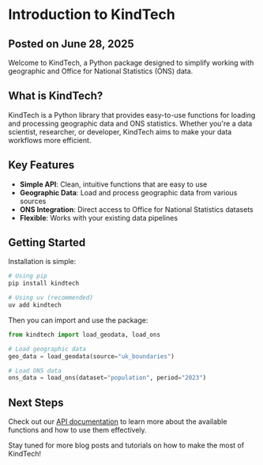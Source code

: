 # Introduction to KindTech

## Posted on June 28, 2025

Welcome to KindTech, a Python package designed to simplify working with geographic and Office for National Statistics (ONS) data.

## What is KindTech?

KindTech is a Python library that provides easy-to-use functions for loading and processing geographic data and ONS statistics. Whether you're a data scientist, researcher, or developer, KindTech aims to make your data workflows more efficient.

## Key Features

- **Simple API**: Clean, intuitive functions that are easy to use
- **Geographic Data**: Load and process geographic data from various sources
- **ONS Integration**: Direct access to Office for National Statistics datasets
- **Flexible**: Works with your existing data pipelines

## Getting Started

Installation is simple:

```bash
# Using pip
pip install kindtech

# Using uv (recommended)
uv add kindtech
```

Then you can import and use the package:

```python
from kindtech import load_geodata, load_ons

# Load geographic data
geo_data = load_geodata(source="uk_boundaries")

# Load ONS data
ons_data = load_ons(dataset="population", period="2023")
```

## Next Steps

Check out our [API documentation](/api/) to learn more about the available functions and how to use them effectively.

Stay tuned for more blog posts and tutorials on how to make the most of KindTech!
